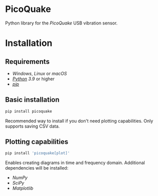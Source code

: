 # PicoQuake

Python library for the *PicoQuake* USB vibration sensor.

# Installation

## Requirements

- *Windows*, *Linux* or *macOS*
- [*Python*](https://www.python.org/downloads/) *3.9* or higher
- [*pip*](https://pip.pypa.io/en/stable/installation/)

## Basic installation

```bash
pip install picoquake
```

Recommended way to install if you don't need plotting capabilities. Only supports saving CSV data.

## Plotting capabilities

```bash
pip install 'picoquake[plot]'
```

Enables creating diagrams in time and frequency domain. Additional dependencies will be installed:

- *NumPy*
- *SciPy*
- *Matplotlib*
